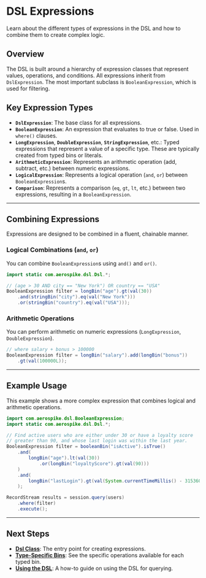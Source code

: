 # DSL Expressions

Learn about the different types of expressions in the DSL and how to combine them to create complex logic.

## Overview

The DSL is built around a hierarchy of expression classes that represent values, operations, and conditions. All expressions inherit from `DslExpression`. The most important subclass is `BooleanExpression`, which is used for filtering.

## Key Expression Types

- **`DslExpression`**: The base class for all expressions.
- **`BooleanExpression`**: An expression that evaluates to true or false. Used in `where()` clauses.
- **`LongExpression`**, **`DoubleExpression`**, **`StringExpression`**, etc.: Typed expressions that represent a value of a specific type. These are typically created from typed bins or literals.
- **`ArithmeticExpression`**: Represents an arithmetic operation (add, subtract, etc.) between numeric expressions.
- **`LogicalExpression`**: Represents a logical operation (`and`, `or`) between `BooleanExpression`s.
- **`Comparison`**: Represents a comparison (`eq`, `gt`, `lt`, etc.) between two expressions, resulting in a `BooleanExpression`.

---

## Combining Expressions

Expressions are designed to be combined in a fluent, chainable manner.

### Logical Combinations (`and`, `or`)

You can combine `BooleanExpression`s using `and()` and `or()`.

```java
import static com.aerospike.dsl.Dsl.*;

// (age > 30 AND city == "New York") OR country == "USA"
BooleanExpression filter = longBin("age").gt(val(30))
    .and(stringBin("city").eq(val("New York")))
    .or(stringBin("country").eq(val("USA")));
```

### Arithmetic Operations

You can perform arithmetic on numeric expressions (`LongExpression`, `DoubleExpression`).

```java
// where salary + bonus > 100000
BooleanExpression filter = longBin("salary").add(longBin("bonus"))
    .gt(val(100000L));
```

---

## Example Usage

This example shows a more complex expression that combines logical and arithmetic operations.

```java
import com.aerospike.dsl.BooleanExpression;
import static com.aerospike.dsl.Dsl.*;

// Find active users who are either under 30 or have a loyalty score
// greater than 90, and whose last login was within the last year.
BooleanExpression filter = booleanBin("isActive").isTrue()
    .and(
        longBin("age").lt(val(30))
            .or(longBin("loyaltyScore").gt(val(90)))
    )
    .and(
        longBin("lastLogin").gt(val(System.currentTimeMillis() - 31536000000L))
    );

RecordStream results = session.query(users)
    .where(filter)
    .execute();
```

---

## Next Steps

- **[Dsl Class](./dsl.md)**: The entry point for creating expressions.
- **[Type-Specific Bins](./bins.md)**: See the specific operations available for each typed bin.
- **[Using the DSL](../../guides/querying/using-dsl.md)**: A how-to guide on using the DSL for querying.
